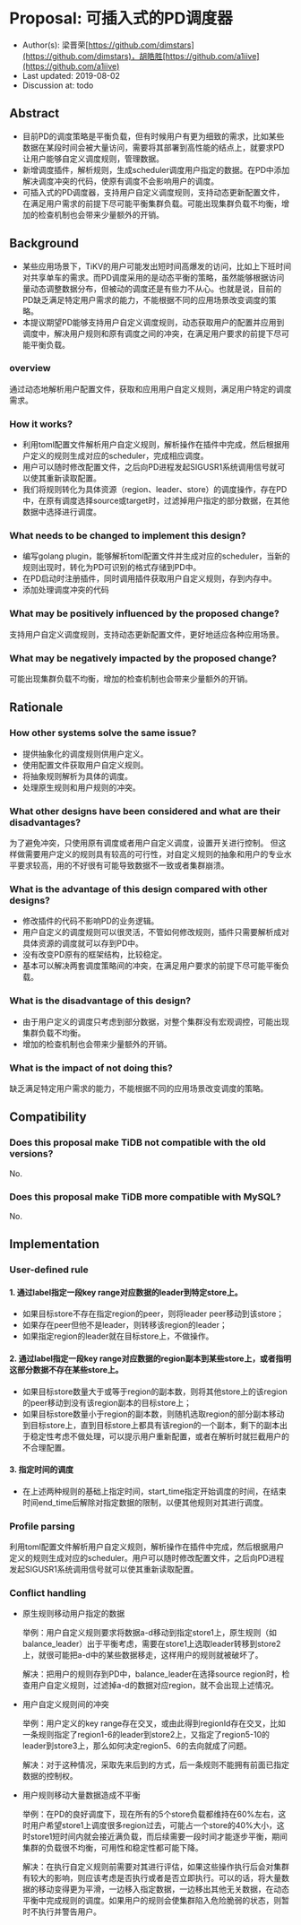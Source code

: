 <!--
This is a template for TiDB's change proposal process, documented [here](./README.md).
-->

# Proposal: 可插入式的PD调度器<!-- Title -->

- Author(s): 梁晋荣[https://github.com/dimstars](https://github.com/dimstars)，胡皓胜[https://github.com/a1iive](https://github.com/a1iive)  <!-- Author Name, Co-Author Name, with the link(s) of the GitHub profile page -->
- Last updated: 2019-08-02  <!-- Date -->
- Discussion at: todo  <!-- https://github.com/pingcap/tidb/issues/XXX -->

## Abstract

- 目前PD的调度策略是平衡负载，但有时候用户有更为细致的需求，比如某些数据在某段时间会被大量访问，需要将其部署到高性能的结点上，就要求PD让用户能够自定义调度规则，管理数据。
- 新增调度插件，解析规则，生成scheduler调度用户指定的数据。在PD中添加解决调度冲突的代码，使原有调度不会影响用户的调度。
- 可插入式的PD调度器，支持用户自定义调度规则，支持动态更新配置文件，在满足用户需求的前提下尽可能平衡集群负载。可能出现集群负载不均衡，增加的检查机制也会带来少量额外的开销。
<!--
A short summary of the proposal:
- What is the issue that the proposal aims to solve?
- What needs to be done in this proposal?
- What is the impact of this proposal?
-->

## Background

- 某些应用场景下，TiKV的用户可能发出短时间高爆发的访问，比如上下班时间对共享单车的需求。而PD调度采用的是动态平衡的策略，虽然能够根据访问量动态调整数据分布，但被动的调度还是有些力不从心。也就是说，目前的PD缺乏满足特定用户需求的能力，不能根据不同的应用场景改变调度的策略。
- 本提议期望PD能够支持用户自定义调度规则，动态获取用户的配置并应用到调度中，解决用户规则和原有调度之间的冲突，在满足用户要求的前提下尽可能平衡负载。
<!--
An introduction of the necessary background and the problem being solved by the proposed change:
- The drawback of the current feature and the corresponding use case
- The expected outcome of this proposal.
-->

<!--
## Proposal
### new named concepts
- LeaderDistribution
- RegionDistribution
-->

### overview
通过动态地解析用户配置文件，获取和应用用户自定义规则，满足用户特定的调度需求。
### How it works?
- 利用toml配置文件解析用户自定义规则，解析操作在插件中完成，然后根据用户定义的规则生成对应的scheduler，完成相应调度。
- 用户可以随时修改配置文件，之后向PD进程发起SIGUSR1系统调用信号就可以使其重新读取配置。
- 我们将规则转化为具体资源（region、leader、store）的调度操作，存在PD中，在原有调度选择source或target时，过滤掉用户指定的部分数据，在其他数据中选择进行调度。
### What needs to be changed to implement this design?
- 编写golang plugin，能够解析toml配置文件并生成对应的scheduler，当新的规则出现时，转化为PD可识别的格式存储到PD中。
- 在PD启动时注册插件，同时调用插件获取用户自定义规则，存到内存中。
- 添加处理调度冲突的代码
### What may be positively influenced by the proposed change?
支持用户自定义调度规则，支持动态更新配置文件，更好地适应各种应用场景。
### What may be negatively impacted by the proposed change?
可能出现集群负载不均衡，增加的检查机制也会带来少量额外的开销。
<!--
A precise statement of the proposed change:
- The new named concepts and a set of metrics to be collected in this proposal (if applicable)
- The overview of the design.
- How it works?
- What needs to be changed to implement this design?
- What may be positively influenced by the proposed change?
- What may be negatively impacted by the proposed change?
-->

## Rationale
### How other systems solve the same issue?
- 提供抽象化的调度规则供用户定义。
- 使用配置文件获取用户自定义规则。
- 将抽象规则解析为具体的调度。
- 处理原生规则和用户规则的冲突。
### What other designs have been considered and what are their disadvantages?
为了避免冲突，只使用原有调度或者用户自定义调度，设置开关进行控制。
但这样做需要用户定义的规则具有较高的可行性，对自定义规则的抽象和用户的专业水平要求较高，用的不好很有可能导致数据不一致或者集群崩溃。
### What is the advantage of this design compared with other designs?
- 修改插件的代码不影响PD的业务逻辑。
- 用户自定义的调度规则可以很灵活，不管如何修改规则，插件只需要解析成对具体资源的调度就可以存到PD中。
- 没有改变PD原有的框架结构，比较稳定。
- 基本可以解决两套调度策略间的冲突，在满足用户要求的前提下尽可能平衡负载。
### What is the disadvantage of this design?
- 由于用户定义的调度只考虑到部分数据，对整个集群没有宏观调控，可能出现集群负载不均衡。
- 增加的检查机制也会带来少量额外的开销。
### What is the impact of not doing this?
缺乏满足特定用户需求的能力，不能根据不同的应用场景改变调度的策略。
<!--
A discussion of alternate approaches and the trade-offs, advantages, and disadvantages of the specified approach:
- How other systems solve the same issue?
- What other designs have been considered and what are their disadvantages?
- What is the advantage of this design compared with other designs?
- What is the disadvantage of this design?
- What is the impact of not doing this?
-->

## Compatibility
### Does this proposal make TiDB not compatible with the old versions?
No.
### Does this proposal make TiDB more compatible with MySQL?
No.
<!--
A discussion of the change with regard to the compatibility issues:
- Does this proposal make TiDB not compatible with the old versions?
- Does this proposal make TiDB more compatible with MySQL?
-->

## Implementation
### User-defined rule
#### 1. 通过label指定一段key range对应数据的leader到特定store上。
- 如果目标store不存在指定region的peer，则将leader peer移动到该store；
- 如果存在peer但他不是leader，则转移该region的leader；
- 如果指定region的leader就在目标store上，不做操作。
#### 2. 通过label指定一段key range对应数据的region副本到某些store上，或者指明这部分数据不存在某些store上。
- 如果目标store数量大于或等于region的副本数，则将其他store上的该region的peer移动到没有该region副本的目标store上；
- 如果目标store数量小于region的副本数，则随机选取region的部分副本移动到目标store上，直到目标store上都具有该region的一个副本，剩下的副本出于稳定性考虑不做处理，可以提示用户重新配置，或者在解析时就拦截用户的不合理配置。
#### 3. 指定时间的调度
- 在上述两种规则的基础上指定时间，start_time指定开始调度的时间，在结束时间end_time后解除对指定数据的限制，以便其他规则对其进行调度。
### Profile parsing
利用toml配置文件解析用户自定义规则，解析操作在插件中完成，然后根据用户定义的规则生成对应的scheduler。用户可以随时修改配置文件，之后向PD进程发起SIGUSR1系统调用信号就可以使其重新读取配置。
### Conflict handling
- 原生规则移动用户指定的数据

	举例：用户自定义规则要求将数据a-d移动到指定store1上，原生规则（如balance_leader）出于平衡考虑，需要在store1上选取leader转移到store2上，就很可能把a-d中的某些数据移走，这样用户的规则就被破坏了。

	解决：把用户的规则存到PD中，balance_leader在选择source region时，检查用户自定义规则，过滤掉a-d的数据对应region，就不会出现上述情况。
- 用户自定义规则间的冲突

	举例：用户定义的key range存在交叉，或由此得到regionId存在交叉，比如一条规则指定了region1-6的leader到store2上，又指定了region5-10的leader到store3上，那么如何决定region5、6的去向就成了问题。

	解决：对于这种情况，采取先来后到的方式，后一条规则不能拥有前面已指定数据的控制权。
- 用户规则移动大量数据造成不平衡

	举例：在PD的良好调度下，现在所有的5个store负载都维持在60%左右，这时用户希望store1上调度很多region过去，可能占一个store的40%大小，这时store1短时间内就会接近满负载，而后续需要一段时间才能逐步平衡，期间集群的负载很不均衡，可用性和稳定性都可能下降。

	解决：在执行自定义规则前需要对其进行评估，如果这些操作执行后会对集群有较大的影响，则应该考虑是否执行或者是否立即执行。可以的话，将大量数据的移动变得更为平滑，一边移入指定数据，一边移出其他无关数据，在动态平衡中完成规则的调度。如果用户的规则会使集群陷入危险脆弱的状态，则暂时不执行并警告用户。

<!--
A detailed description for each step in the implementation:
- Does any former steps block this step?
- Who will do it?
- When to do it?
- How long it takes to accomplish it?
-->

<!--
## Open issues (if applicable)
A discussion of issues relating to this proposal for which the author does not know the solution. This section may be omitted if there are none.
-->